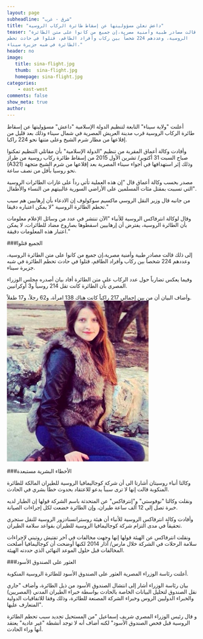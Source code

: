 ```yaml
---
layout: page
subheadline: "شرق - غرب"
title: "داعش تعلن مسؤوليتها عن إسقاط طائرة الركاب الروسية"
teaser: "إلى ذلك قالت مصادر طبية وأمنية مصرية،إن جميع من كانوا على متن الطائرة
الروسية، وعددهم 224 شخصاً بين ركاب وأفراد الطاقم، قتلوا في حادث تحطم
الطائرة في شبه جزيرة سيناء."
header: no
image:
   title: sina-flight.jpg
   thumb:  sina-flight.jpg
   homepage: sina-flight.jpg
categories:
    - east-west
comments: false
show_meta: true
author:
---
```





أعلنت "ولاية سيناء" التابعة لتنظيم الدولة الإسلامية "داعش" مسؤوليتها عن
إسقاط طائرة الركاب الروسية قرب مدينة العريش المصرية في شمال سيناء وذلك
بعد قليل من إقلاعها من مطار شرم الشيخ وعلى متنها نحو 224 راكبا.

وأفادت وكالة أعماق المقربة من تنظيم "الدولة الإسلامية" بأن مقاتلي
التنظيم تمكنوا صباح السبت 31 أكتوبر/ تشرين الأول 2015 من إسقاط طائرة
ركاب روسية من طراز (A321) وذلك إثر استهدافها في أجواء سيناء المصرية بعد
إقلاعها من شرم الشيخ متجهة نحو روسيا بأقل من نصف ساعة.

مصدر بحسب وكالة أعماق قال "إن هذه العملية تأتي رداً على غارات الطائرات
الروسية التي تسببت بمقتل مئات المسلمين على الأراضي السورية غالبيتهم من
النساء والأطفال".

من جانبه قال وزير النقل الروسي ماكسيم سوكولوف إن الادعاء بأن إرهابيين هم
سبب تحطم الطائرة الروسية "لا يمكن اعتباره دقيقا."

وقال لوكالة انترفاكس الروسية للأنباء "الآن تنتشر في عدد من وسائل الإعلام
معلومات بأن الطائرة الروسية، يفترض أن إرهابيين اسقطوها بصاروخ مضاد
للطائرات، لا يمكن اعتبار هذه المعلومات دقيقة."

###الجميع قتلوا

إلى ذلك قالت مصادر طبية وأمنية مصرية،إن جميع من كانوا على متن الطائرة
الروسية، وعددهم 224 شخصاً بين ركاب وأفراد الطاقم، قتلوا في حادث تحطم
الطائرة في شبه جزيرة سيناء.

وفيما يعكس تضارباً حول عدد الركاب على متن الطائرة أفاد بيان أصدره مجلس
الوزراء المصري بأن الطائرة كانت تقل 214 روسياً و3 أوكرانيين.

وأضاف البيان أن من بين إجمالي 217 راكباً كانت هناك 138 امرأة، و62 رجلاً،
و17 طفلاً.
![sina](/images/sina-2.jpg)

###الأخطاء البشرية مستبعدة

وكالتا أنباء روسيتان أشارتا الى أن شركة كوجاليمافيا الروسية للطيران
المالكة للطائرة المنكوبة قالت إنها لا ترى سبباً يدعو للاعتقاد بحدوث خطأ
بشري في الحادث.

ونقلت وكالتا "نوفوستي" و"إنترفاكس" عن المتحدثة باسم الشركة قولها إن
الطيار لديه خبرة تصل إلى 12 ألف ساعة طيران، وإن الطائرة خضعت لكل إجراءات
الصيانة.

وأفادت وكالة انترفاكس الروسية للأنباء أن هيئة روسترانسنادزور الروسية
للنقل ستجري تحقيقاً في مدى التزام شركة كوجاليمافيا الروسية للطيران
بقواعد سلامة الطيران.

ونقلت انترفاكس عن الهيئة قولها إنها وجهت مخالفات في آخر تفتيش روتيني
لإجراءات سلامة الرحلات في الشركة خلال مارس/ آذار 2014 لكنها أوضحت أن
كوجاليمافيا أصلحت المخالفات قبل حلول الموعد النهائي الذي حددته الهيئة.

###العثور على الصندوق الأسود

أعلنت رئاسة الوزراء المصرية العثور على الصندوق الأسود للطائرة الروسية
المنكوبة.

بيان رئاسة الوزراء أشار إلى انتشال الصندوق الأسود من ذيل الطائرة، وأضاف
"جاري نقل الصندوق لتحليل البيانات الخاصة بالحادث بواسطة خبراء الطيران
المدني (المصريين) والخبراء الدوليين الروس وخبراء الشركة المصنعة للطائرة،
وذلك وفقا للاتفاقيات الدولية المتعارف عليها".

و قال رئيس الوزراء المصري شريف إسماعيل "من المستحيل تحديد سبب تحطم
الطائرة الروسية قبل فحص الصندوق الأسود" لكنه أضاف أنه لا توجد أنشطة "غير
عادية" يعتقد أنها وراء الحادث.

